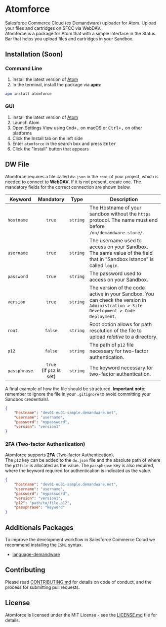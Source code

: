 # Atomforce

Salesforce Commerce Cloud (ex Demandware) uploader for Atom. Upload your files and cartridges on SFCC via WebDAV. <br />
Atomforce is a package for Atom that with a simple interface in the Status Bar that helps you upload files and cartridges in your Sandbox.

## Installation (Soon)

### Command Line

1.  Install the latest version of [Atom](https://atom.io)
2.  In the terminal, install the package via **apm**:

```sh
apm install atomforce
```

### GUI

1.  Install the latest version of [Atom](https://atom.io)
1.  Launch Atom
1.  Open Settings View using <kbd>Cmd+,</kbd> on macOS or <kbd>Ctrl+,</kbd> on other platforms
1.  Click the Install tab on the left side
1.  Enter `atomforce` in the search box and press <kbd>Enter</kbd>
1.  Click the "Install" button that appears

## DW File

Atomforce requires a file called `dw.json` in the `root` of your project, which is needed to connect to **WebDAV**. If it is not present, create one. The mandatory fields for the correct connection are shown below.

| Keyword  | Mandatory | Type | Description |
|----------|:---------:|:----:|-------------|
| `hostname` | `true` | `string` | The Hostname of your sandbox without the `https` protocol. The name must end before `/on/demandware.store/`. |
| `username` | `true` | `string` | The username used to access on your Sandbox. The same value of the field that in "Sandbox Istance" is called `login`. |
| `password` | `true` | `string` | The password used to access on your Sandbox. |
| `version` | `true` | `string` | The version of the code active in your Sandbox. You can check the version in `Administration > Site Development > Code Deployment`. |
| `root` | `false` | `string` | Root option allows for path resolution of the file to upload *relative* to a directory. |
| `p12` | `false` | `string` | The path of `p12` file necessary for two-factor authentication. |
| `passphrase` | `true` <br /> (if `p12` is set)  | `string` | The keyword necessary for two-factor authentication. |

A final example of how the file should be structured. **Important note**: remember to ignore the file in your `.gitignore` to avoid committing your Sandbox credentials!.

```json
{
    "hostname": "dev01-eu01-sample.demandware.net",
    "username": "username",
    "password": "mypassword",
    "version": "version1"
}
```

### 2FA (Two-factor Authentication)

Atomforce supports **2FA** (Two-factor Authentication). <br />
The `p12` key can be added to the `dw.json` file and the absolute path of where the `p12file` is allocated as the value. The `passphrase` key is also required, where the keyword required for authentication is indicated as the value.

```json
{
    "hostname": "dev01-eu01-sample.demandware.net",
    "username": "username",
    "password": "mypassword",
    "version": "version1",
    "p12": "path/to/file.p12",
    "passphrase": "keyword"
}
```

## Additionals Packages

To improve the development workflow in Salesforce Commerce Colud we recommend installing the `ISML` syntax.

-   [language-demandware](https://atom.io/packages/language-demandware)

## Contributing

Please read [CONTRIBUTING.md](https://github.com/matteobertoldo/atomforce/blob/master/CONTRIBUTING.md) for details on code of conduct, and the process for submitting pull requests.

## License

Atomforce is licensed under the MIT License - see the [LICENSE.md](https://github.com/matteobertoldo/atomforce/blob/master/LICENSE.md) file for details.
